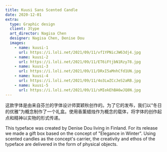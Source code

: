 ```yaml
---
title: Kuusi Sans Scented Candle
date: 2020-12-01
extra:
  type: Graphic design
  client: 3type
  art_director: Nagisa Chen
  designer: Nagisa Chen, Denise Dou
  images:
    - name: kuusi-1
      url: https://i.loli.net/2021/09/11/vf1YPNicJW63dj4.jpg
    - name: kuusi-2
      url: https://i.loli.net/2021/09/11/ET6iFtjbN1Rzy78.jpg
    - name: kuusi-3
      url: https://i.loli.net/2021/09/11/DRxI5aMnhCfd1UN.jpg
    - name: kuusi-4
      url: https://i.loli.net/2021/09/11/4o3LwZCcJeS2aRB.jpg
    - name: kuusi-5
      url: https://i.loli.net/2021/09/11/sMIokEhBA6wJQ8N.jpg
---
```


这款字体是由来自芬兰的字体设计师窦颖秋创作的。为了它的发布，我们以“冬日的优雅”为概念制作了一个礼盒。使用香薰蜡烛作为概念的载体，将字体的创作起点和精神以实物的形式传递。

This typeface was created by Denise Dou living in Finland. For its release we made a gift box based on the concept of "Elegance in Winter". Using scented candles as the concept's carrier, the creativity and ethos of the typeface are delivered in the form of physical objects.
